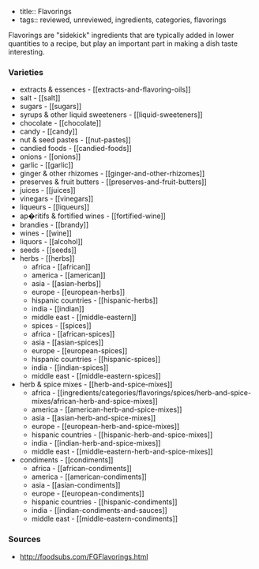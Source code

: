 - title:: Flavorings
- tags:: reviewed, unreviewed, ingredients, categories, flavorings

Flavorings are "sidekick" ingredients that are typically added in lower quantities to a recipe, but play an important part in making a dish taste interesting. 

### Varieties
* extracts & essences - [[extracts-and-flavoring-oils]]
* salt - [[salt]]
* sugars - [[sugars]]
* syrups & other liquid sweeteners - [[liquid-sweeteners]]
* chocolate - [[chocolate]]
* candy - [[candy]]
* nut & seed pastes - [[nut-pastes]]
* candied foods - [[candied-foods]]
* onions - [[onions]]
* garlic - [[garlic]]
* ginger & other rhizomes - [[ginger-and-other-rhizomes]]
* preserves & fruit butters - [[preserves-and-fruit-butters]]
* juices - [[juices]]
* vinegars - [[vinegars]]
* liqueurs - [[liqueurs]]
* ap�ritifs & fortified wines - [[fortified-wine]]
* brandies - [[brandy]]
* wines - [[wine]]
* liquors - [[alcohol]]
* seeds - [[seeds]]
* herbs - [[herbs]]
	* africa - [[african]]
	* america - [[american]]
	* asia - [[asian-herbs]]
	* europe - [[european-herbs]]
	* hispanic countries - [[hispanic-herbs]]
	* india - [[indian]]
	* middle east - [[middle-eastern]]
	* spices - [[spices]]
	* africa - [[african-spices]]
	* asia - [[asian-spices]]
	* europe - [[european-spices]]
	* hispanic countries - [[hispanic-spices]]
	* india - [[indian-spices]]
	* middle east - [[middle-eastern-spices]]
* herb & spice mixes - [[herb-and-spice-mixes]]
	* africa - [[ingredients/categories/flavorings/spices/herb-and-spice-mixes/african-herb-and-spice-mixes]]
	* america - [[american-herb-and-spice-mixes]]
	* asia - [[asian-herb-and-spice-mixes]]
	* europe - [[european-herb-and-spice-mixes]]
	* hispanic countries - [[hispanic-herb-and-spice-mixes]]
	* india - [[indian-herb-and-spice-mixes]]
	* middle east - [[middle-eastern-herb-and-spice-mixes]]
* condiments - [[condiments]]
	* africa - [[african-condiments]]
	* america - [[american-condiments]]
	* asia - [[asian-condiments]]
	* europe - [[european-condiments]]
	* hispanic countries - [[hispanic-condiments]]
	* india - [[indian-condiments-and-sauces]]
	* middle east - [[middle-eastern-condiments]]

### Sources
* http://foodsubs.com/FGFlavorings.html
